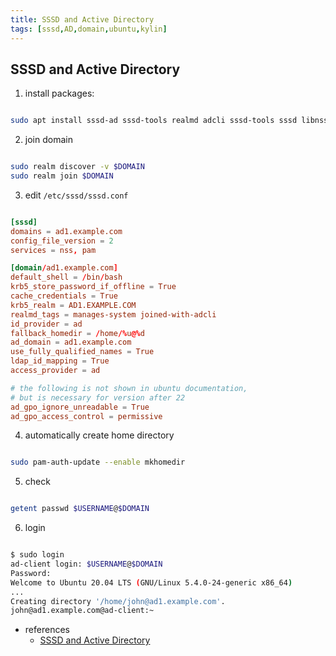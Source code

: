 ```yaml
---
title: SSSD and Active Directory
tags: [sssd,AD,domain,ubuntu,kylin]
---
```


## SSSD and Active Directory ##

1. install packages:
```sh

sudo apt install sssd-ad sssd-tools realmd adcli sssd-tools sssd libnss-sss libpam-sss adcli packagekit
```

2. join domain
```sh

sudo realm discover -v $DOMAIN
sudo realm join $DOMAIN
```

3. edit `/etc/sssd/sssd.conf` 
```conf

[sssd]
domains = ad1.example.com
config_file_version = 2
services = nss, pam

[domain/ad1.example.com]
default_shell = /bin/bash
krb5_store_password_if_offline = True
cache_credentials = True
krb5_realm = AD1.EXAMPLE.COM
realmd_tags = manages-system joined-with-adcli 
id_provider = ad
fallback_homedir = /home/%u@%d
ad_domain = ad1.example.com
use_fully_qualified_names = True
ldap_id_mapping = True
access_provider = ad

# the following is not shown in ubuntu documentation,
# but is necessary for version after 22
ad_gpo_ignore_unreadable = True
ad_gpo_access_control = permissive
```

4. automatically create home directory
```sh

sudo pam-auth-update --enable mkhomedir
```

5. check 
```sh

getent passwd $USERNAME@$DOMAIN
```

6. login
```sh

$ sudo login
ad-client login: $USERNAME@$DOMAIN
Password: 
Welcome to Ubuntu 20.04 LTS (GNU/Linux 5.4.0-24-generic x86_64)
...
Creating directory '/home/john@ad1.example.com'.
john@ad1.example.com@ad-client:~ 
```

* references
  - [SSSD and Active Directory](https://ubuntu.com/server/docs/service-sssd-ad)
